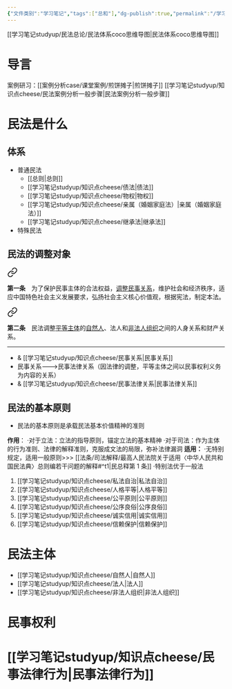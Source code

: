 ```yaml
---
{"文件类别":"学习笔记","tags":["总和"],"dg-publish":true,"permalink":"/学习笔记studyup/民法总论/民总coco/","dgPassFrontmatter":true,"created":"2024-06-28T14:29:10.587+08:00","updated":"2024-10-11T15:10:34.336+08:00"}
---
```


[[学习笔记studyup/民法总论/民法体系coco思维导图\|民法体系coco思维导图]]
# 导言
案例研习：[[案例分析case/课堂案例/煎饼摊子\|煎饼摊子]]
[[学习笔记studyup/知识点cheese/民法案例分析一般步骤\|民法案例分析一般步骤]]

# 民法是什么

## 体系
- 普通民法
	- [[总则\|总则]]
	- [[学习笔记studyup/知识点cheese/债法\|债法]]
	- [[学习笔记studyup/知识点cheese/物权\|物权]]
	- [[学习笔记studyup/知识点cheese/亲属（婚姻家庭法）\|亲属（婚姻家庭法）]]
	- [[学习笔记studyup/知识点cheese/继承法\|继承法]]
- 特殊民法
## 民法的调整对象 

<div class="transclusion internal-embed is-loaded"><a class="markdown-embed-link" href="////#t1" aria-label="Open link"><svg xmlns="http://www.w3.org/2000/svg" width="24" height="24" viewBox="0 0 24 24" fill="none" stroke="currentColor" stroke-width="2" stroke-linecap="round" stroke-linejoin="round" class="svg-icon lucide-link"><path d="M10 13a5 5 0 0 0 7.54.54l3-3a5 5 0 0 0-7.07-7.07l-1.72 1.71"></path><path d="M14 11a5 5 0 0 0-7.54-.54l-3 3a5 5 0 0 0 7.07 7.07l1.71-1.71"></path></svg></a><div class="markdown-embed">



**第一条**　为了保护民事主体的合法权益，<u>调整民事关系</u>，维护社会和经济秩序，适应中国特色社会主义发展要求，弘扬社会主义核心价值观，根据宪法，制定本法。 

</div></div>


<div class="transclusion internal-embed is-loaded"><a class="markdown-embed-link" href="////#t2" aria-label="Open link"><svg xmlns="http://www.w3.org/2000/svg" width="24" height="24" viewBox="0 0 24 24" fill="none" stroke="currentColor" stroke-width="2" stroke-linecap="round" stroke-linejoin="round" class="svg-icon lucide-link"><path d="M10 13a5 5 0 0 0 7.54.54l3-3a5 5 0 0 0-7.07-7.07l-1.72 1.71"></path><path d="M14 11a5 5 0 0 0-7.54-.54l-3 3a5 5 0 0 0 7.07 7.07l1.71-1.71"></path></svg></a><div class="markdown-embed">



**第二条**　民法调整<u>平等主体</u>的<u>自然人</u>、法人和<u>非法人组织</u>之间的人身关系和财产关系。 

</div></div>


---

- & [[学习笔记studyup/知识点cheese/民事关系\|民事关系]]
- 民事关系--->民事法律关系（因法律的调整，平等主体之间以民事权利义务为内容的关系）
- & [[学习笔记studyup/知识点cheese/民事法律关系\|民事法律关系]]


## 民法的基本原则
- 民法的基本原则是承载民法基本价值精神的准则

**作用**：
·对于立法：立法的指导原则，锚定立法的基本精神
·对于司法：作为主体的行为准则、法律的解释准则，克服成文法的局限，弥补法律漏洞
**适用：**
·无特别规定，适用一般原则>>> [[法条/司法解释/最高人民法院关于适用〈中华人民共和国民法典〉总则编若干问题的解释#^t1\|民总释第 1 条]]
·特别法优于一般法

1. [[学习笔记studyup/知识点cheese/私法自治\|私法自治]]
2. [[学习笔记studyup/知识点cheese/人格平等\|人格平等]]
3. [[学习笔记studyup/知识点cheese/公平原则\|公平原则]]
4. [[学习笔记studyup/知识点cheese/公序良俗\|公序良俗]]
5. [[学习笔记studyup/知识点cheese/诚实信用\|诚实信用]]
6. [[学习笔记studyup/知识点cheese/信赖保护\|信赖保护]]
# 民法主体
- [[学习笔记studyup/知识点cheese/自然人\|自然人]]
- [[学习笔记studyup/知识点cheese/法人\|法人]]
- [[学习笔记studyup/知识点cheese/非法人组织\|非法人组织]]
# 民事权利
# [[学习笔记studyup/知识点cheese/民事法律行为\|民事法律行为]]

